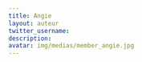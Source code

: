 ```yaml
---
title: Angie
layout: auteur
twitter_username:
description:
avatar: img/medias/member_angie.jpg
---
```


